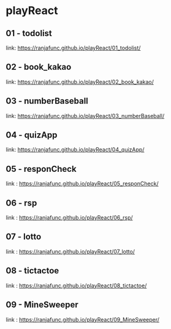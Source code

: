 # playReact

## 01 - todolist

link: https://ranjafunc.github.io/playReact/01_todolist/

## 02 - book_kakao

link: https://ranjafunc.github.io/playReact/02_book_kakao/

## 03 - numberBaseball

link: https://ranjafunc.github.io/playReact/03_numberBaseball/

## 04 - quizApp

link: https://ranjafunc.github.io/playReact/04_quizApp/

## 05 - responCheck

link : https://ranjafunc.github.io/playReact/05_responCheck/

## 06 - rsp

link : https://ranjafunc.github.io/playReact/06_rsp/

## 07 - lotto

link : https://ranjafunc.github.io/playReact/07_lotto/

## 08 - tictactoe

link : https://ranjafunc.github.io/playReact/08_tictactoe/

## 09 - MineSweeper

link : https://ranjafunc.github.io/playReact/09_MineSweeper/
